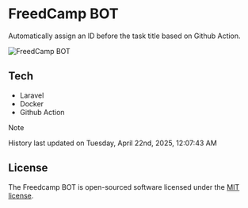 # FreedCamp BOT

Automatically assign an ID before the task title based on Github Action.

![FreedCamp BOT](https://repository-images.githubusercontent.com/737932867/7d34798b-2680-471c-b089-a78a718d3d6a)

## Tech

- Laravel
- Docker
- Github Action

> [!NOTE]  
> History last updated on Tuesday, April 22nd, 2025, 12:07:43 AM

## License

The Freedcamp BOT is open-sourced software licensed under the [MIT license](https://opensource.org/licenses/MIT).

